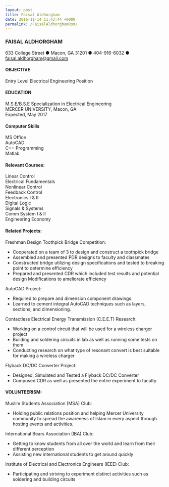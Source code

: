 ```yaml
---
layout: post
title: Faisal Aldhorgham
date: 2016-11-14 11:43:44 +0000
permalink: /FaisalAldhorghamRsm/
---
```

### **FAISAL ALDHORGHAM**
633 College Street ● Macon, GA 31201 ● 404-916-6032 ● faisal.aldhorgham@gmail.com

#### OBJECTIVE

Entry Level Electrical Engineering Position  


#### EDUCATION

M.S.E/B.S.E Specialization in Electrical Engineering  
MERCER UNIVERSITY, Macon, GA  
Expected, May 2017   


#### Computer Skills  
MS Office  
AutoCAD  
C++ Programming  
Matlab


#### Relevant Courses:  
Linear Control  
Electrical Fundamentals  
Nonlinear Control  
Feedback Control  
Electronics I & II  
Digital Logic  
Signals & Systems  
Comm System I & II  
Engineering Economy	 	 


#### Related Projects:  
Freshman Design Toothpick Bridge Competition: 
- Cooperated on a team of 3 to design and construct a toothpick bridge 
- Assembled and presented PDR designs to faculty and classmates
- Constructed bridge utilizing design specifications and tested to breaking point to determine efficiency
- Prepared and presented CDR which included test results and potential design Modifications to ameliorate efficiency 

AutoCAD Project:
- Required to prepare and dimension component drawings.
- Learned to cement integral AutoCAD techniques such as layers, sections, and dimensioning. 

Contactless Electrical Energy Transmission (C.E.E.T) Research:
- Working on a control circuit that will be used for a wireless charger project 
- Building and soldering circuits in lab as well as running some tests on them
- Conducting research on what type of resonant convert is best suitable for making a wireless charger 

Flyback DC/DC Converter Project: 
- Designed, Simulated and Tested a Flyback DC/DC Converter
- Composed CDR as well as presented the entire experiment to faculty 

#### VOLUNTEERISM:

Muslim Students Association (MSA) Club:
- Holding public relations position and helping Mercer University community to spread the awareness of Islam in every aspect through hosting events and activities.   

International Bears Association (IBA) Club:
- Getting to know students from all over the world and learn from their different perception 
- Assisting new international students to get around quickly

Institute of Electrical and Electronics Engineers (IEEE) Club:  
- Participating and striving to experiment distinct activities such as soldering and building circuits
